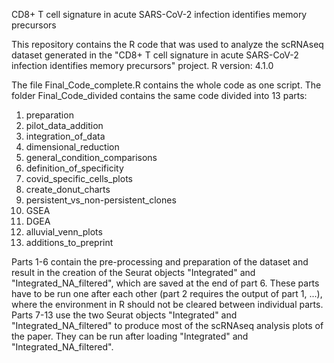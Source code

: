 CD8+ T cell signature in acute SARS-CoV-2 infection identifies memory precursors

This repository contains the R code that was used to analyze the scRNAseq dataset generated in the "CD8+ T cell signature in acute SARS-CoV-2 infection
identifies memory precursors" project. 
R version: 4.1.0

The file Final_Code_complete.R contains the whole code as one script.
The folder Final_Code_divided contains the same code divided into 13 parts:
1) preparation
2) pilot_data_addition
3) integration_of_data
4) dimensional_reduction
5) general_condition_comparisons
6) definition_of_specificity
7) covid_specific_cells_plots
8) create_donut_charts
9) persistent_vs_non-persistent_clones
10) GSEA
11) DGEA
12) alluvial_venn_plots
13) additions_to_preprint

Parts 1-6 contain the pre-processing and preparation of the dataset and result in the creation of the Seurat objects "Integrated" and "Integrated_NA_filtered", which are saved at the end of part 6. These parts have to be run one after each other (part 2 requires the output of part 1, ...), where the environment in R should not be cleared between individual parts.
Parts 7-13 use the two Seurat objects "Integrated" and "Integrated_NA_filtered" to produce most of the scRNAseq analysis plots of the paper. They can be run after loading "Integrated" and "Integrated_NA_filtered".
